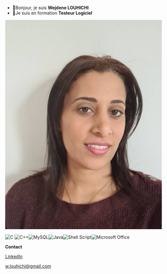 - 👋Bonjour, je suis **Wejdene LOUHICHI**
- 👀Je suis en formation **Testeur Logiciel**

![photo de Wejdene LOUHICHI](https://github.com/wejdene-it/wejdene-it/blob/main/20200929_144742%20(1).jpg)



<img alt="C" src="https://img.shields.io/badge/c-%2300599C.svg?style=for-the-badge&logo=c&logoColor=white"/> <img alt="C++" src="https://img.shields.io/badge/c++-%2300599C.svg?style=for-the-badge&logo=c%2B%2B&logoColor=white"/><img alt="MySQL" src="https://img.shields.io/badge/mysql-%2300f.svg?style=for-the-badge&logo=mysql&logoColor=white"/><img alt="Java" src="https://img.shields.io/badge/java-%23ED8B00.svg?style=for-the-badge&logo=java&logoColor=white"/><img alt="Shell Script" src="https://img.shields.io/badge/shell_script-%23121011.svg?style=for-the-badge&logo=gnu-bash&logoColor=white"/><img alt="Microsoft Office" src="https://img.shields.io/badge/Microsoft_Office-D83B01?style=for-the-badge&logo=microsoft-office&logoColor=white" />

 **Contact**
 
 [LinkedIn](https://www.linkedin.com/in/wejdene-louhichi-b96666213)
 
 w.louhichi@gmail.com

<!---
wejdene-it/wejdene-it is a ✨ special ✨ repository because its `README.md` (this file) appears on your GitHub profile.
You can click the Preview link to take a look at your changes.
--->
